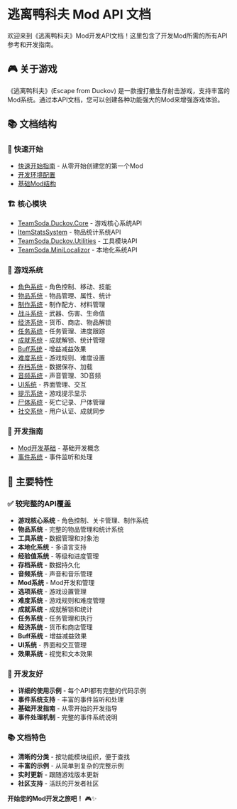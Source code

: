 # 逃离鸭科夫 Mod API 文档

欢迎来到《逃离鸭科夫》Mod开发API文档！这里包含了开发Mod所需的所有API参考和开发指南。

## 🎮 关于游戏

《逃离鸭科夫》(Escape from Duckov) 是一款搜打撤生存射击游戏，支持丰富的Mod系统。通过本API文档，您可以创建各种功能强大的Mod来增强游戏体验。

## 📚 文档结构

### 🚀 快速开始
- [快速开始指南](getting-started.md) - 从零开始创建您的第一个Mod
- [开发环境配置](getting-started.md#开发环境配置)
- [基础Mod结构](getting-started.md#基础mod结构)

### 🏗️ 核心模块
- [TeamSoda.Duckov.Core](modules/core.md) - 游戏核心系统API
- [ItemStatsSystem](modules/itemstats.md) - 物品统计系统API
- [TeamSoda.Duckov.Utilities](modules/utilities.md) - 工具模块API
- [TeamSoda.MiniLocalizor](modules/localization.md) - 本地化系统API

### 🎯 游戏系统
- [角色系统](systems/character.md) - 角色控制、移动、技能
- [物品系统](systems/items.md) - 物品管理、属性、统计
- [制作系统](systems/crafting.md) - 制作配方、材料管理
- [战斗系统](systems/combat.md) - 武器、伤害、生命值
- [经济系统](systems/economy.md) - 货币、商店、物品解锁
- [任务系统](systems/quests.md) - 任务管理、进度跟踪
- [成就系统](systems/achievements.md) - 成就解锁、统计管理
- [Buff系统](systems/buffs.md) - 增益减益效果
- [难度系统](systems/difficulty.md) - 游戏规则、难度设置
- [存档系统](systems/save.md) - 数据保存、加载
- [音频系统](systems/audio.md) - 声音管理、3D音频
- [UI系统](systems/ui.md) - 界面管理、交互
- [提示系统](systems/tips.md) - 游戏提示显示
- [尸体系统](systems/death.md) - 死亡记录、尸体管理
- [社交系统](systems/social.md) - 用户认证、成就同步

### 📖 开发指南
- [Mod开发基础](guides/basics.md) - 基础开发概念
- [事件系统](guides/events.md) - 事件监听和处理

## 🎯 主要特性

### ✅ 较完整的API覆盖
- **游戏核心系统** - 角色控制、关卡管理、制作系统
- **物品系统** - 完整的物品管理和统计系统
- **工具系统** - 数据管理和对象池
- **本地化系统** - 多语言支持
- **经验值系统** - 等级和进度管理
- **存档系统** - 数据持久化
- **音频系统** - 声音和音乐管理
- **Mod系统** - Mod开发和管理
- **选项系统** - 游戏设置管理
- **难度系统** - 游戏规则和难度管理
- **成就系统** - 成就解锁和统计
- **任务系统** - 任务管理和执行
- **经济系统** - 货币和商店管理
- **Buff系统** - 增益减益效果
- **UI系统** - 界面和交互管理
- **效果系统** - 视觉和文本效果

### 🚀 开发友好
- **详细的使用示例** - 每个API都有完整的代码示例
- **事件系统支持** - 丰富的事件监听和处理
- **基础开发指南** - 从零开始的开发指导
- **事件处理机制** - 完整的事件系统说明

### 📚 文档特色
- **清晰的分类** - 按功能模块组织，便于查找
- **丰富的示例** - 从简单到复杂的完整示例
- **实时更新** - 跟随游戏版本更新
- **社区支持** - 活跃的开发者社区



**开始您的Mod开发之旅吧！** 🎮✨
